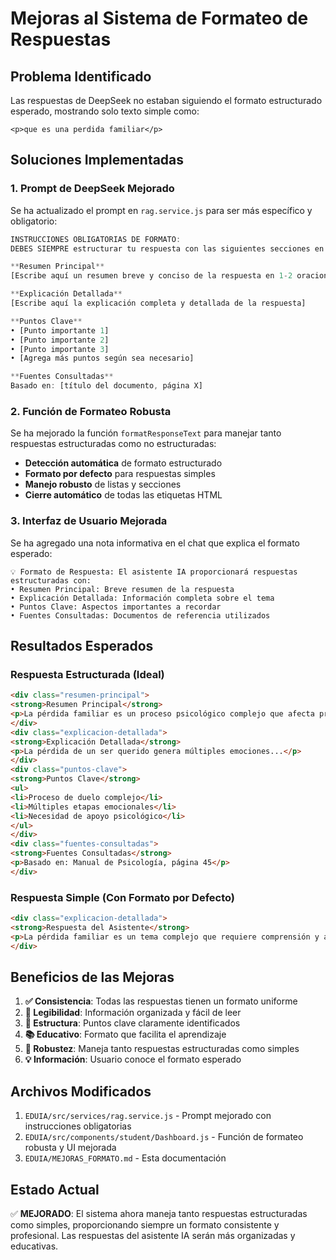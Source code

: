 # Mejoras al Sistema de Formateo de Respuestas

## Problema Identificado

Las respuestas de DeepSeek no estaban siguiendo el formato estructurado esperado, mostrando solo texto simple como:
```
<p>que es una perdida familiar</p>
```

## Soluciones Implementadas

### 1. Prompt de DeepSeek Mejorado

Se ha actualizado el prompt en `rag.service.js` para ser más específico y obligatorio:

```javascript
INSTRUCCIONES OBLIGATORIAS DE FORMATO:
DEBES SIEMPRE estructurar tu respuesta con las siguientes secciones en este orden exacto:

**Resumen Principal**
[Escribe aquí un resumen breve y conciso de la respuesta en 1-2 oraciones]

**Explicación Detallada**
[Escribe aquí la explicación completa y detallada de la respuesta]

**Puntos Clave**
• [Punto importante 1]
• [Punto importante 2]
• [Punto importante 3]
• [Agrega más puntos según sea necesario]

**Fuentes Consultadas**
Basado en: [título del documento, página X]
```

### 2. Función de Formateo Robusta

Se ha mejorado la función `formatResponseText` para manejar tanto respuestas estructuradas como no estructuradas:

- **Detección automática** de formato estructurado
- **Formato por defecto** para respuestas simples
- **Manejo robusto** de listas y secciones
- **Cierre automático** de todas las etiquetas HTML

### 3. Interfaz de Usuario Mejorada

Se ha agregado una nota informativa en el chat que explica el formato esperado:

```
💡 Formato de Respuesta: El asistente IA proporcionará respuestas estructuradas con:
• Resumen Principal: Breve resumen de la respuesta
• Explicación Detallada: Información completa sobre el tema
• Puntos Clave: Aspectos importantes a recordar
• Fuentes Consultadas: Documentos de referencia utilizados
```

## Resultados Esperados

### Respuesta Estructurada (Ideal)
```html
<div class="resumen-principal">
<strong>Resumen Principal</strong>
<p>La pérdida familiar es un proceso psicológico complejo que afecta profundamente a las personas.</p>
</div>
<div class="explicacion-detallada">
<strong>Explicación Detallada</strong>
<p>La pérdida de un ser querido genera múltiples emociones...</p>
</div>
<div class="puntos-clave">
<strong>Puntos Clave</strong>
<ul>
<li>Proceso de duelo complejo</li>
<li>Múltiples etapas emocionales</li>
<li>Necesidad de apoyo psicológico</li>
</ul>
</div>
<div class="fuentes-consultadas">
<strong>Fuentes Consultadas</strong>
<p>Basado en: Manual de Psicología, página 45</p>
</div>
```

### Respuesta Simple (Con Formato por Defecto)
```html
<div class="explicacion-detallada">
<strong>Respuesta del Asistente</strong>
<p>La pérdida familiar es un tema complejo que requiere comprensión y apoyo.</p>
</div>
```

## Beneficios de las Mejoras

1. **✅ Consistencia**: Todas las respuestas tienen un formato uniforme
2. **📖 Legibilidad**: Información organizada y fácil de leer
3. **🎯 Estructura**: Puntos clave claramente identificados
4. **📚 Educativo**: Formato que facilita el aprendizaje
5. **🔄 Robustez**: Maneja tanto respuestas estructuradas como simples
6. **💡 Información**: Usuario conoce el formato esperado

## Archivos Modificados

1. `EDUIA/src/services/rag.service.js` - Prompt mejorado con instrucciones obligatorias
2. `EDUIA/src/components/student/Dashboard.js` - Función de formateo robusta y UI mejorada
3. `EDUIA/MEJORAS_FORMATO.md` - Esta documentación

## Estado Actual

✅ **MEJORADO**: El sistema ahora maneja tanto respuestas estructuradas como simples, proporcionando siempre un formato consistente y profesional. Las respuestas del asistente IA serán más organizadas y educativas. 